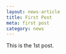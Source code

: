 ```yaml
---
layout: news-article
title: First Post
meta: first post
category: news
---
```


This is the 1st post.
